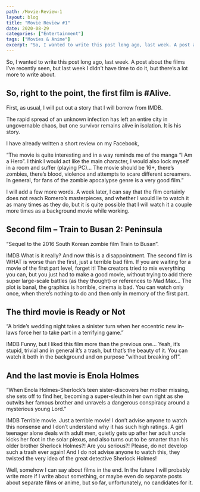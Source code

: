 ```yaml
---
path: /Movie-Review-1
layout: blog
title: "Movie Review #1"
date: 2020-08-29
categories: ["Entertainment"]
tags: ["Movies & Anime"]
excerpt: "So, I wanted to write this post long ago, last week. A post about the films I’ve recently seen, but last week I didn’t have time to do it, but there’s a lot more to write about."
---
```


So, I wanted to write this post long ago, last week. A post about the films I’ve recently seen, but last week I didn’t have time to do it, but there’s a lot more to write about.

## So, right to the point, the first film is #Alive.

First, as usual, I will put out a story that I will borrow from IMDB.

The rapid spread of an unknown infection has left an entire city in ungovernable chaos, but one survivor remains alive in isolation. It is his story.

I have already written a short review on my Facebook,

“The movie is quite interesting and in a way reminds me of the manga “I Am a Hero”. I think I would act like the main character, I would also lock myself in a room and suffer (playing PC)…
The movie should be 16+, there’s zombies, there’s blood, violence and attempts to scare different screamers. In general, for fans of the zombie apocalypse genre is a very good film.”

I will add a few more words.
A week later, I can say that the film certainly does not reach Romero’s masterpieces, and whether I would lie to watch it as many times as they do, but it is quite possible that I will watch it a couple more times as a background movie while working.

## Second film – Train to Busan 2: Peninsula

“Sequel to the 2016 South Korean zombie film Train to Busan”.

IMDB
What is it really?
And now this is a disappointment. The second film is WHAT is worse than the first, just a terrible bad film. If you are waiting for a movie of the first part level, forget it! The creators tried to mix everything you can, but you just had to make a good movie, without trying to add there super large-scale battles (as they thought) or references to Mad Max… The plot is banal, the graphics is horrible, cinema is bad. You can watch only once, when there’s nothing to do and then only in memory of the first part.

## The third movie is Ready or Not

“A bride’s wedding night takes a sinister turn when her eccentric new in-laws force her to take part in a terrifying game.”

IMDB
Funny, but I liked this film more than the previous one… Yeah, it’s stupid, trivial and in general it’s a trash, but that’s the beauty of it. You can watch it both in the background and on purpose “without breaking off”.

## And the last movie is Enola Holmes

“When Enola Holmes-Sherlock’s teen sister-discovers her mother missing, she sets off to find her, becoming a super-sleuth in her own right as she outwits her famous brother and unravels a dangerous conspiracy around a mysterious young Lord.”

IMDB
Terrible movie. Just a terrible movie! I don’t advise anyone to watch this nonsense and I don’t understand why it has such high ratings. A girl teenager alone deals with adult men, quietly gets up after her adult uncle kicks her foot in the solar plexus, and also turns out to be smarter than his older brother Sherlock Holmes?! Are you serious?! Please, do not develop such a trash ever again! And I do not advise anyone to watch this, they twisted the very idea of the great detective Sherlock Holmes!

Well, somehow I can say about films in the end. In the future I will probably write more if I write about something, or maybe even do separate posts about separate films or anime, but so far, unfortunately, no candidates for it.
